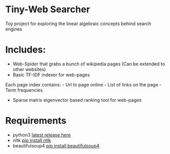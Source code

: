 # Tiny-Web Searcher

Toy project for exploring the linear algebraic concepts behind search engines

# Includes:
- Web-Spider that grabs a bunch of wikipedia pages 
    (Can be extended to other websites)
- Basic TF-IDF indexer for web-pages

Each page index contains:
    - Url to page online
    - List of links on the page
    - Term frequencies
- Sparse matrix eigenvector based ranking tool for web-pages

# Requirements 
- python3 [latest release here](https://www.python.org/downloads/release/python-380/)
- nltk [pip install ntlk](https://pypi.org/project/nltk/)
- beautifulsoup4 [pip install beautifulsoup4](https://pypi.org/project/beautifulsoup4/)
